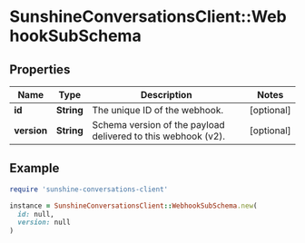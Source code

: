 # SunshineConversationsClient::WebhookSubSchema

## Properties

| Name | Type | Description | Notes |
| ---- | ---- | ----------- | ----- |
| **id** | **String** | The unique ID of the webhook. | [optional] |
| **version** | **String** | Schema version of the payload delivered to this webhook (v2). | [optional] |

## Example

```ruby
require 'sunshine-conversations-client'

instance = SunshineConversationsClient::WebhookSubSchema.new(
  id: null,
  version: null
)
```

